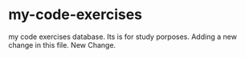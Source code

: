 # my-code-exercises
my code exercises database. Its is for study porposes. Adding a new change in this file. New Change.
